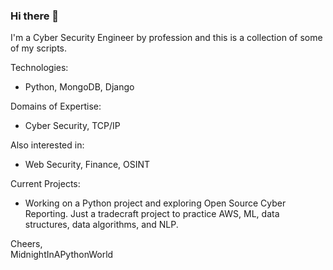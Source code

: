 ### Hi there 👋

I'm a Cyber Security Engineer by profession and this is a collection of some of my scripts. 

Technologies:
 - Python, MongoDB, Django
 
Domains of Expertise:
  - Cyber Security, TCP/IP
  
Also interested in:
- Web Security, Finance, OSINT

Current Projects:
- Working on a Python project and exploring Open Source Cyber Reporting.  Just a tradecraft project to practice AWS, ML, data structures, data algorithms, and NLP.  


Cheers,  
MidnightInAPythonWorld
